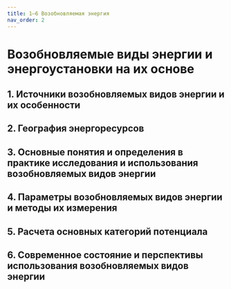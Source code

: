 ```yaml
---
title: 1–6 Возобновляемая энергия
nav_order: 2
---
```


# Возобновляемые виды энергии и энергоустановки на их основе


## 1. Источники возобновляемых видов энергии и их особенности


## 2. География энергоресурсов


## 3. Основные понятия и определения в практике исследования и использования возобновляемых видов энергии


## 4. Параметры возобновляемых видов энергии и методы их измерения


## 5. Расчета основных категорий потенциала


## 6. Современное состояние и перспективы использования возобновляемых видов энергии
